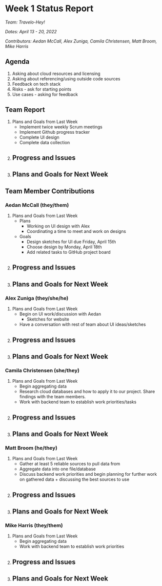 # Week 1 Status Report
*Team: Travelo-Hey!*

*Dates: April 13 - 20, 2022*

*Contributors: Aedan McCall, Alex Zuniga, Camila Christensen, Matt Broom, Mike Harris*

## Agenda
1. Asking about cloud resources and licensing
2. Asking about referencing/using outside code sources
3. Feedback on tech stack
4. Risks - ask for starting points
5. Use cases - asking for feedback

## Team Report
1. Plans and Goals from Last Week
    - Implement twice weekly Scrum meetings
    - Implement Github progress tracker
    - Complete UI design
    - Complete data collection
2. Progress and Issues
    - 
3. Plans and Goals for Next Week
    - 

## Team Member Contributions
### Aedan McCall (they/them)
1. Plans and Goals from Last Week
    - Plans
        - Working on UI design with Alex
        - Coordinating a time to meet and work on designs
    - Goals
        - Design sketches for UI due Friday, April 15th
        - Choose design by Monday, April 18th
        - Add related tasks to GitHub project board
2. Progress and Issues
    - 
3. Plans and Goals for Next Week
    -

### Alex Zuniga (they/she/he)
1. Plans and Goals from Last Week
    - Begin on UI work/discussion with Aedan 
      - Sketches for website 
    - Have a conversation with rest of team about UI ideas/sketches
2. Progress and Issues
    - 
3. Plans and Goals for Next Week
    -

### Camila Christensen (she/they)
1. Plans and Goals from Last Week
    - Begin aggregating data
    - Research cloud databases and how to apply it to our project. Share findings with the team members.
    - Work with backend team to establish work priorities/tasks
2. Progress and Issues
    - 
3. Plans and Goals for Next Week
    - 

### Matt Broom (he/they)
1. Plans and Goals from Last Week
    - Gather at least 5 reliable sources to pull data from
    - Aggregate data into one file/database
    - Discuss backend work priorities and begin planning for further work on gathered data + discussing the best sources to use
2. Progress and Issues
    - 
3. Plans and Goals for Next Week
    - 

### Mike Harris (they/them)
1. Plans and Goals from Last Week
    - Begin aggregating data
    - Work with backend team to establish work priorities
2. Progress and Issues
    - 
3. Plans and Goals for Next Week
    - 
